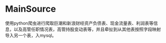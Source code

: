 # MainSource
使用python爬虫进行爬取巨潮和新浪财经资产负债表、现金流量表、利润表等信息，以及高管任职情况表，高管持股变动表等，并且牵扯到从其他表按照字段映射导入另一个表，入mysql。
